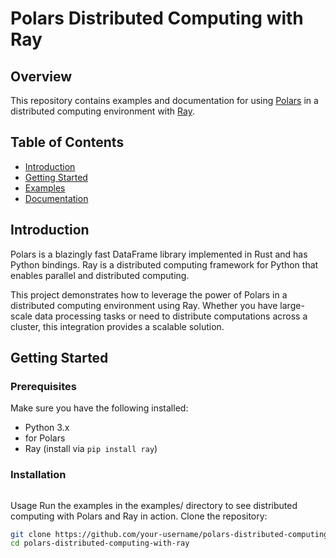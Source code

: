 # Polars Distributed Computing with Ray

## Overview

This repository contains examples and documentation for using [Polars](https://github.com/pola-rs/polars) in a distributed computing environment with [Ray](https://ray.io/).

## Table of Contents

- [Introduction](#introduction)
- [Getting Started](#getting-started)
- [Examples](#examples)
- [Documentation](#documentation)

## Introduction

Polars is a blazingly fast DataFrame library implemented in Rust and has Python bindings. Ray is a distributed computing framework for Python that enables parallel and distributed computing.

This project demonstrates how to leverage the power of Polars in a distributed computing environment using Ray. Whether you have large-scale data processing tasks or need to distribute computations across a cluster, this integration provides a scalable solution.

## Getting Started


### Prerequisites

Make sure you have the following installed:

- Python 3.x
- for Polars
- Ray (install via `pip install ray`)

### Installation

```pip install -r requirements.txt
```

Usage
Run the examples in the examples/ directory to see distributed computing with Polars and Ray in action.
Clone the repository:

```bash
git clone https://github.com/your-username/polars-distributed-computing-with-ray.git
cd polars-distributed-computing-with-ray
